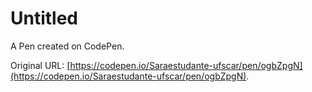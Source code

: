 # Untitled

A Pen created on CodePen.

Original URL: [https://codepen.io/Saraestudante-ufscar/pen/ogbZpgN](https://codepen.io/Saraestudante-ufscar/pen/ogbZpgN).

